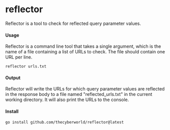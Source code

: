 # reflector

Reflector is a tool to check for reflected query parameter values.

#### Usage
Reflector is a command line tool that takes a single argument, which is the name of a file containing a list of URLs to check. The file should contain one URL per line.

```shell
reflector urls.txt
```

#### Output
Reflector will write the URLs for which query parameter values are reflected in the response body to a file named "reflected_urls.txt" in the current working directory. It will also print the URLs to the console.

#### Install

```shell
go install github.com/thecyberworld/reflector@latest
```
